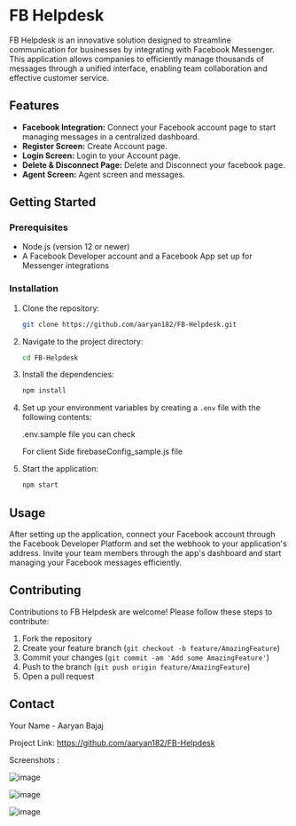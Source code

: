 
# FB Helpdesk

FB Helpdesk is an innovative solution designed to streamline communication for businesses by integrating with Facebook Messenger. This application allows companies to efficiently manage thousands of messages through a unified interface, enabling team collaboration and effective customer service.

## Features

- **Facebook Integration:** Connect your Facebook account page to start managing messages in a centralized dashboard.
- **Register Screen:** Create Account page.
- **Login Screen:** Login to your Account page.
- **Delete & Disconnect Page:** Delete and Disconnect your facebook page.
- **Agent Screen:** Agent screen and messages.

## Getting Started

### Prerequisites

- Node.js (version 12 or newer)
- A Facebook Developer account and a Facebook App set up for Messenger integrations

### Installation

1. Clone the repository:
   ```bash
   git clone https://github.com/aaryan182/FB-Helpdesk.git
   ```
2. Navigate to the project directory:
   ```bash
   cd FB-Helpdesk
   ```
3. Install the dependencies:
   ```bash
   npm install
   ```
4. Set up your environment variables by creating a `.env` file with the following contents:
   
   .env.sample file you can check

   For client Side 
   firebaseConfig_sample.js file
   
6. Start the application:
   ```bash
   npm start
   ```

## Usage

After setting up the application, connect your Facebook account through the Facebook Developer Platform and set the webhook to your application's address. Invite your team members through the app's dashboard and start managing your Facebook messages efficiently.

## Contributing

Contributions to FB Helpdesk are welcome! Please follow these steps to contribute:

1. Fork the repository
2. Create your feature branch (`git checkout -b feature/AmazingFeature`)
3. Commit your changes (`git commit -am 'Add some AmazingFeature'`)
4. Push to the branch (`git push origin feature/AmazingFeature`)
5. Open a pull request


## Contact

Your Name - Aaryan Bajaj 

Project Link: https://github.com/aaryan182/FB-Helpdesk

Screenshots : 

![image](https://github.com/aaryan182/FB-Helpdesk/assets/73265857/aa654cc8-6d62-4fdd-8303-a883bfda7084)

![image](https://github.com/aaryan182/FB-Helpdesk/assets/73265857/2ffcc524-d21d-478c-b224-998fea40e80e)

![image](https://github.com/aaryan182/FB-Helpdesk/assets/73265857/be8e191a-034d-424d-ad72-7839028acbc7)





